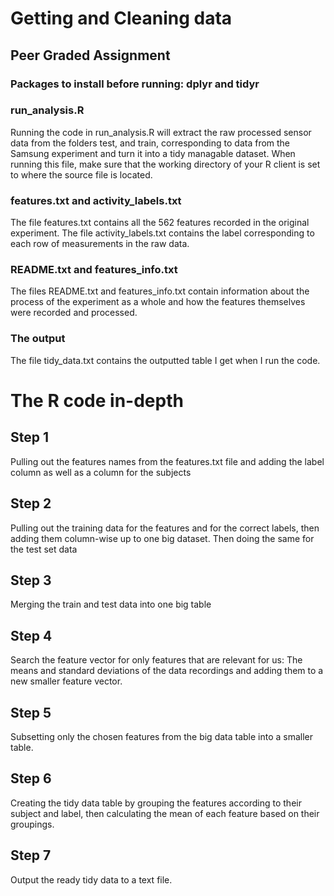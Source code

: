 # Getting and Cleaning data
## Peer Graded Assignment


### Packages to install before running: dplyr and tidyr

### run_analysis.R
Running the code in run_analysis.R will extract the raw processed sensor data from the folders test, and train, corresponding to data from the Samsung experiment and turn it into a tidy managable dataset. When running this file, make sure that the working directory of your R client is set to where the source file is located. 

### features.txt and activity_labels.txt
The file features.txt contains all the 562 features recorded in the original experiment. The file activity_labels.txt contains the label corresponding to each row of measurements in the raw data.

### README.txt and features_info.txt
The files README.txt and features_info.txt contain information about the process of the experiment as a whole and how the features themselves were recorded and processed.


### The output
The file tidy_data.txt contains the outputted table I get when I run the code.



# The R code in-depth

## Step 1

Pulling out the features names from the features.txt file and adding the label column as well as a column for the subjects

## Step 2

Pulling out the training data for the features and for the correct labels, then adding them column-wise up to one big dataset. Then doing the same for the test set data

## Step 3

Merging the train and test data into one big table

## Step 4

Search the feature vector for only features that are relevant for us: The means and standard deviations of the data recordings and adding them to a new smaller feature vector.

## Step 5

Subsetting only the chosen features from the big data table into a smaller table.

## Step 6

Creating the tidy data table by grouping the features according to their subject and label, then calculating the mean of each feature based on their groupings.

## Step 7

Output the ready tidy data to a text file.
